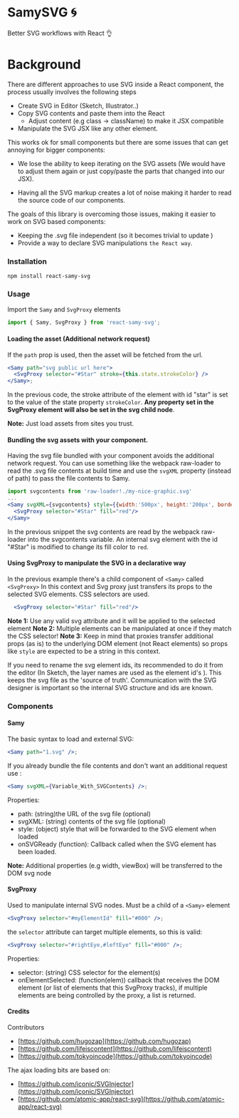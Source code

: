 
# SamySVG :cyclone:

Better SVG workflows with React :ok_hand:

# Background

There are different approaches to use SVG inside a React component, the process usually involves the following steps

- Create SVG in Editor (Sketch, Illustrator..)
- Copy SVG contents and paste them into the React
  - Adjust content (e.g class -> className) to make it JSX compatible
- Manipulate the SVG JSX like any other element.

This works ok for small components but there are some issues that can get annoying for bigger components:

- We lose the ability to keep iterating on the SVG assets (We would have to adjust them again or just copy/paste the parts that changed into our JSX).

- Having all the SVG markup creates a lot of noise making it harder to read the source code of our components.

The goals of this library is overcoming those issues, making it easier to work on SVG based components:

- Keeping the .svg file independent (so it becomes trivial to update )
- Provide a way to declare SVG manipulations `the React way`. 


### Installation

```
npm install react-samy-svg

```

### Usage

Import the `Samy` and `SvgProxy` elements

```js
import { Samy, SvgProxy } from 'react-samy-svg';
```

#### Loading the asset (Additional network request)

If the `path` prop is used, then the asset will be fetched from the url. 


```jsx
<Samy path="svg public url here">
  <SvgProxy selector="#Star" stroke={this.state.strokeColor} />
</Samy>;

```

In the previous code, the stroke attribute of the element with id "star" is set
to the value of the state property `strokeColor`. **Any property set in the
SvgProxy element will also be set in the svg child node**.

**Note:** Just load assets from sites you trust.

#### Bundling the svg assets with your component.

Having the svg file bundled with your component avoids the additional network request.
You can use something like the webpack raw-loader to read the .svg file contents at build time and use the `svgXML` property (instead of path) to pass the file contents to Samy.

```jsx
import svgcontents from 'raw-loader!./my-nice-graphic.svg'
...
<Samy svgXML={svgcontents} style={{width:'500px', height:'200px', border:'solid 1px'}}>
  <SvgProxy selector="#Star" fill="red"/>
</Samy>
```

In the previous snippet the svg contents are read by the webpack raw-loader into the
svgcontents variable. An internal svg element with the id "#Star" is modified to change its fill color to `red`.

#### Using SvgProxy to manipulate the SVG in a declarative way

In the previous example there's a child component of `<Samy>` called `<SvgProxy>`
In this context and Svg proxy just transfers its props to the selected SVG elements. CSS selectors are used. 

```jsx
  <SvgProxy selector="#Star" fill="red"/>
```

**Note 1:** Use any valid svg attribute and it will be applied to the selected element
**Note 2:** Multiple elements can be manipulated at once if they match the CSS selector!
**Note 3:** Keep in mind that proxies transfer additional props (as is) to the underlying DOM element (not React elements) so props like `style` are expected to be a string in this context.

If you need to rename the svg element ids, its recommended to do it from the editor (In Sketch, the layer names are used as the element id's ). This keeps the svg file as the 'source of truth'. Communication with the SVG designer is important so the internal SVG structure and ids are known. 


### Components

#### Samy

The basic syntax to load and external SVG:

```jsx
<Samy path="1.svg" />;
```

If you already bundle the file contents and don't want an additional request use :

```jsx
<Samy svgXML={Variable_With_SVGContents} />;

```

Properties:

* path: (string)the URL of the svg file (optional)
* svgXML: (string) contents of the svg file (optional)
* style: (object) style that will be forwarded to the SVG element when loaded
* onSVGReady (function): Callback called when the SVG element has been loaded.

**Note:** Additional properties (e.g width, viewBox) will be transferred to the DOM svg node

#### SvgProxy

Used to manipulate internal SVG nodes. Must be a child of a `<Samy>` element

```jsx
<SvgProxy selector="#myElementId" fill="#000" />;
```

the `selector` attribute can target multiple elements, so this is valid:

```jsx
<SvgProxy selector="#rightEye,#leftEye" fill="#000" />;
```

Properties:

* selector: (string) CSS selector for the element(s)
* onElementSelected: (function(elem)) callback that receives the DOM element (or list of
  elements that this SvgProxy tracks), if multiple elements are being controlled by the proxy, a list is returned.


#### Credits

Contributors

 - [https://github.com/hugozap](https://github.com/hugozap)
 - [https://github.com/lifeiscontent](https://github.com/lifeiscontent)
 - [https://github.com/tokyoincode](https://github.com/tokyoincode)


The ajax loading bits are based on:

- [https://github.com/iconic/SVGInjector](https://github.com/iconic/SVGInjector)
- [https://github.com/atomic-app/react-svg](https://github.com/atomic-app/react-svg)